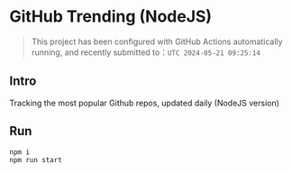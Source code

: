 # GitHub Trending (NodeJS)

> This project has been configured with GitHub Actions automatically running, and recently submitted to：`UTC 2024-05-21 09:25:14`

## Intro

Tracking the most popular Github repos, updated daily (NodeJS version)

## Run

```bash
npm i
npm run start
```
